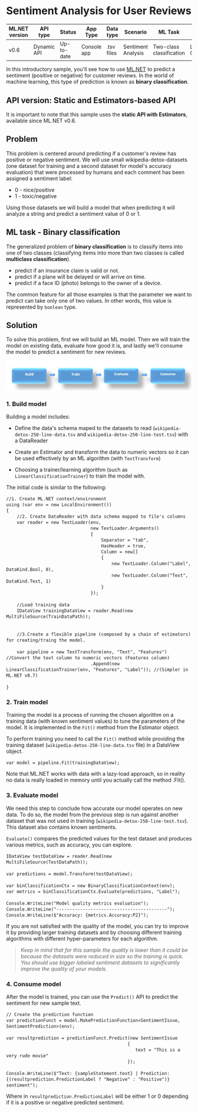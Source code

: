 # Sentiment Analysis for User Reviews

| ML.NET version | API type          | Status                        | App Type    | Data type | Scenario            | ML Task                   | Algorithms                  |
|----------------|-------------------|-------------------------------|-------------|-----------|---------------------|---------------------------|-----------------------------|
| v0.6           | Dynamic API | Up-to-date | Console app | .tsv files | Sentiment Analysis | Two-class  classification | Linear Classification |

In this introductory sample, you'll see how to use [ML.NET](https://www.microsoft.com/net/learn/apps/machine-learning-and-ai/ml-dotnet) to predict a sentiment (positive or negative) for customer reviews. In the world of machine learning, this type of prediction is known as **binary classification**.

## API version: Static and Estimators-based API
It is important to note that this sample uses the **static API with Estimators**, available since ML.NET v0.6.

## Problem
This problem is centered around predicting if a customer's review has positive or negative sentiment. We will use small wikipedia-detox-datasets (one dataset for training and a second dataset for model's accuracy evaluation) that were processed by humans and each comment has been assigned a sentiment label: 
* 0 - nice/positive
* 1 - toxic/negative

Using those datasets we will build a model that when predicting it will analyze a string and predict a sentiment value of 0 or 1.

## ML task - Binary classification
The generalized problem of **binary classification** is to classify items into one of two classes (classifying items into more than two classes is called **multiclass classification**).

* predict if an insurance claim is valid or not.
* predict if a plane will be delayed or will arrive on time.
* predict if a face ID (photo) belongs to the owner of a device.

The common feature for all those examples is that the parameter we want to predict can take only one of two values. In other words, this value is represented by `boolean` type.

## Solution
To solve this problem, first we will build an ML model. Then we will train the model on existing data, evaluate how good it is, and lastly we'll consume the model to predict a sentiment for new reviews.

![Build -> Train -> Evaluate -> Consume](../shared_content/modelpipeline.png)

### 1. Build model

Building a model includes: 

* Define the data's schema maped to the datasets to read (`wikipedia-detox-250-line-data.tsv` and `wikipedia-detox-250-line-test.tsv`) with a DataReader

* Create an Estimator and transform the data to numeric vectors so it can be used effectively by an ML algorithm (with `TextTransform`)

* Choosing a trainer/learning algorithm (such as `LinearClassificationTrainer`) to train the model with. 

The initial code is similar to the following:

```CSharp
//1. Create ML.NET context/environment
using (var env = new LocalEnvironment())
{
    //2. Create DataReader with data schema mapped to file's columns
    var reader = new TextLoader(env,
                                new TextLoader.Arguments()
                                {
                                    Separator = "tab",
                                    HasHeader = true,
                                    Column = new[]
                                    {
                                        new TextLoader.Column("Label", DataKind.Bool, 0),
                                        new TextLoader.Column("Text", DataKind.Text, 1)
                                    }
                                });

    //Load training data
    IDataView trainingDataView = reader.Read(new MultiFileSource(TrainDataPath));


    //3.Create a flexible pipeline (composed by a chain of estimators) for creating/traing the model.

    var pipeline = new TextTransform(env, "Text", "Features")  //Convert the text column to numeric vectors (Features column)   
                                .Append(new LinearClassificationTrainer(env, "Features", "Label")); //(Simpler in ML.NET v0.7)

}
```

### 2. Train model
Training the model is a process of running the chosen algorithm on a training data (with known sentiment values) to tune the parameters of the model. It is implemented in the `Fit()` method from the Estimator object. 

To perform training you need to call the `Fit()` method while providing the training dataset (`wikipedia-detox-250-line-data.tsv` file) in a DataView object.

```CSharp
var model = pipeline.Fit(trainingDataView);
```

Note that ML.NET works with data with a lazy-load approach, so in reality no data is really loaded in memory until you actually call the method .Fit().

### 3. Evaluate model

We need this step to conclude how accurate our model operates on new data. To do so, the model from the previous step is run against another dataset that was not used in training (`wikipedia-detox-250-line-test.tsv`). This dataset also contains known sentiments. 

`Evaluate()` compares the predicted values for the test dataset and produces various metrics, such as accuracy, you can explore.

```CSharp
IDataView testDataView = reader.Read(new MultiFileSource(TestDataPath));

var predictions = model.Transform(testDataView);

var binClassificationCtx = new BinaryClassificationContext(env);
var metrics = binClassificationCtx.Evaluate(predictions, "Label");

Console.WriteLine("Model quality metrics evaluation");
Console.WriteLine("------------------------------------------");
Console.WriteLine($"Accuracy: {metrics.Accuracy:P2}");
```

If you are not satisfied with the quality of the model, you can try to improve it by providing larger training datasets and by choosing different training algorithms with different hyper-parameters for each algorithm.

>*Keep in mind that for this sample the quality is lower than it could be because the datasets were reduced in size so the training is quick. You should use bigger labeled sentiment datasets to significantly improve the quality of your models.*

### 4. Consume model

After the model is trained, you can use the `Predict()` API to predict the sentiment for new sample text. 

```CSharp
// Create the prediction function 
var predictionFunct = model.MakePredictionFunction<SentimentIssue, SentimentPrediction>(env);

var resultprediction = predictionFunct.Predict(new SentimentIssue	
                                              {	
                                                 text = "This is a very rude movie"	
                                              });

Console.WriteLine($"Text: {sampleStatement.text} | Prediction: {(resultprediction.PredictionLabel ? "Negative" : "Positive")} sentiment");

```

Where in `resultprediction.PredictionLabel` will be either 1 or 0 depending if it is a positive or negative predicted sentiment.
